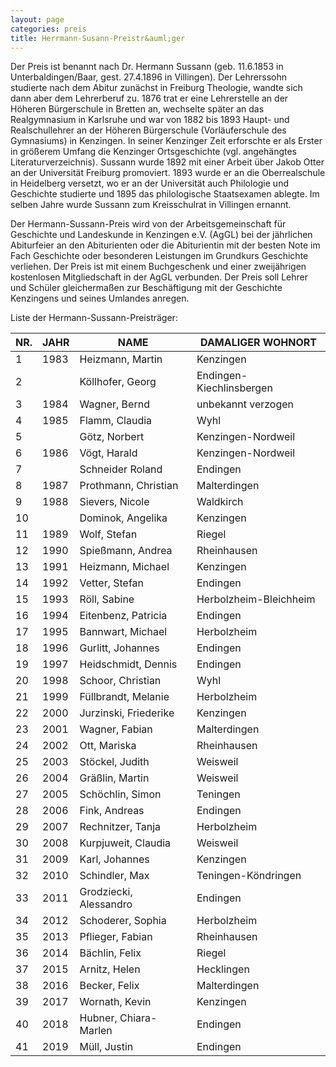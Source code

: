 ```yaml
---
layout: page
categories: preis
title: Herrmann-Susann-Preistr&auml;ger
---
```


Der Preis ist benannt nach Dr. Hermann Sussann (geb. 11.6.1853 in
Unterbaldingen/Baar, gest. 27.4.1896 in Villingen). Der Lehrerssohn
studierte nach dem Abitur zunächst in Freiburg Theologie, wandte sich
dann aber dem Lehrerberuf zu. 1876 trat er eine Lehrerstelle an der
Höheren Bürgerschule in Bretten an, wechselte später an das
Realgymnasium in Karlsruhe und war von 1882 bis 1893 Haupt- und
Realschullehrer an der Höheren Bürgerschule (Vorläuferschule des
Gymnasiums) in Kenzingen. In seiner Kenzinger Zeit erforschte er als
Erster in größerem Umfang die Kenzinger Ortsgeschichte (vgl. angehängtes
Literaturverzeichnis). Sussann wurde 1892 mit einer Arbeit über Jakob
Otter an der Universität Freiburg promoviert. 1893 wurde er an die
Oberrealschule in Heidelberg versetzt, wo er an der Universität auch
Philologie und Geschichte studierte und 1895 das philologische
Staatsexamen ablegte. Im selben Jahre wurde Sussann zum Kreisschulrat in
Villingen ernannt.

Der Hermann-Sussann-Preis wird von der Arbeitsgemeinschaft für
Geschichte und Landeskunde in Kenzingen e.V. (AgGL) bei der jährlichen
Abiturfeier an den Abiturienten oder die Abiturientin mit der besten
Note im Fach Geschichte oder besonderen Leistungen im Grundkurs
Geschichte verliehen. Der Preis ist mit einem Buchgeschenk und einer
zweijährigen kostenlosen Mitgliedschaft in der AgGL verbunden. Der Preis
soll Lehrer und Schüler gleichermaßen zur Beschäftigung mit der
Geschichte Kenzingens und seines Umlandes anregen.

Liste der Hermann-Sussann-Preisträger:

|NR.|JAHR|NAME                  |DAMALIGER WOHNORT       |
|---|----|----------------------|------------------------|
|1  |1983|Heizmann, Martin      |Kenzingen               |
|2  |    |Köllhofer, Georg      |Endingen-Kiechlinsbergen|
|3  |1984|Wagner, Bernd         |unbekannt verzogen      |
|4  |1985|Flamm, Claudia        |Wyhl                    |
|5  |    |Götz, Norbert         |Kenzingen-Nordweil      |
|6  |1986|Vögt, Harald          |Kenzingen-Nordweil      |
|7  |    |Schneider Roland      |Endingen                |
|8  |1987|Prothmann, Christian  |Malterdingen            |
|9  |1988|Sievers, Nicole       |Waldkirch               |
|10 |    |Dominok, Angelika     |Kenzingen               |
|11 |1989|Wolf, Stefan          |Riegel                  |
|12 |1990|Spießmann, Andrea     |Rheinhausen             |
|13 |1991|Heizmann, Michael     |Kenzingen               |
|14 |1992|Vetter, Stefan        |Endingen                |
|15 |1993|Röll, Sabine          |Herbolzheim-Bleichheim  |
|16 |1994|Eitenbenz, Patricia   |Endingen                |
|17 |1995|Bannwart, Michael     |Herbolzheim             |
|18 |1996|Gurlitt, Johannes     |Endingen                |
|19 |1997|Heidschmidt, Dennis   |Endingen                |
|20 |1998|Schoor, Christian     |Wyhl                    |
|21 |1999|Füllbrandt, Melanie   |Herbolzheim             |
|22 |2000|Jurzinski, Friederike |Kenzingen               |
|23 |2001|Wagner, Fabian        |Malterdingen            |
|24 |2002|Ott, Mariska          |Rheinhausen             |
|25 |2003|Stöckel, Judith       |Weisweil                |
|26 |2004|Gräßlin, Martin       |Weisweil                |
|27 |2005|Schöchlin, Simon      |Teningen                |
|28 |2006|Fink, Andreas         |Endingen                |
|29 |2007|Rechnitzer, Tanja     |Herbolzheim             |
|30 |2008|Kurpjuweit, Claudia   |Weisweil                |
|31 |2009|Karl, Johannes        |Kenzingen               |
|32 |2010|Schindler, Max        |Teningen-Köndringen     |
|33 |2011|Grodziecki, Alessandro|Endingen                |
|34 |2012|Schoderer, Sophia     |Herbolzheim             |
|35 |2013|Pflieger, Fabian      |Rheinhausen             |
|36 |2014|Bächlin, Felix        |Riegel                  |
|37 |2015|Arnitz, Helen         |Hecklingen              |
|38 |2016|Becker, Felix         |Malterdingen            |
|39 |2017|Wornath, Kevin        |Kenzingen               |
|40 |2018|Hubner, Chiara-Marlen |Endingen                |
|41 |2019|Müll, Justin          |Endingen                |
